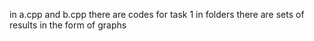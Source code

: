 in a.cpp and b.cpp there are codes for task 1
in folders there are sets of results in the form of graphs
